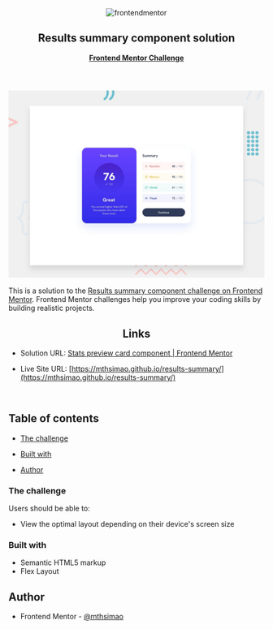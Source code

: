 <div id="top"></div>

<div align="center">

  <img src="https://www.frontendmentor.io/static/images/logo-mobile.svg" alt="frontendmentor" width="80">

  <h2 align="center">Results summary component solution</h2>
  <p align="center">
    <a href="https://www.frontendmentor.io/challenges/results-summary-component-CE_K6s0maV/hub"><strong>Frontend Mentor Challenge</strong></a>
    <br />
    <br />
  </p>
</div>

<!-- Bagdes -->
<div align="center">
  <!-- Profile -->
  <a href="https://www.frontendmentor.io/profile/mthsimao" target="_blank">
  </a>

</div>

#

<div align="center">

![](./design/desktop-preview.jpg)

</div>

This is a solution to the [Results summary component challenge on Frontend Mentor](https://www.frontendmentor.io/challenges/results-summary-component-CE_K6s0maV). Frontend Mentor challenges help you improve your coding skills by building realistic projects. 

<h2 align="center">Links</h2>

- Solution URL: [Stats preview card component | Frontend Mentor](https://www.frontendmentor.io/solutions/stats-preview-card-component-tailwind-css-DNUquEvcfB)

- Live Site URL: [https://mthsimao.github.io/results-summary/](https://mthsimao.github.io/results-summary/)

<br>

## Table of contents

- [The challenge](#the-challenge)

- [Built with](#built-with)

- [Author](#author)


### The challenge

Users should be able to:

- View the optimal layout depending on their device's screen size

### Built with

- Semantic HTML5 markup
- Flex Layout


## Author

- Frontend Mentor - [@mthsimao](https://www.frontendmentor.io/profile/mthsimao)



